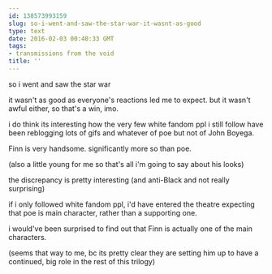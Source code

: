 ```yaml
---
id: 138573993159
slug: so-i-went-and-saw-the-star-war-it-wasnt-as-good
type: text
date: 2016-02-03 00:40:33 GMT
tags:
- transmissions from the void
title: ''
---
```


so i went and saw the star war

it wasn't as good as everyone's reactions led me to expect. but it wasn't awful either, so that's a win, imo.

i do think its interesting how the very few white fandom ppl i still follow have been reblogging lots of gifs and whatever of poe but not of John Boyega.

Finn is very handsome. significantly more so than poe. 

(also a little young for me so that's all i'm going to say about his looks)

the discrepancy is pretty interesting (and anti-Black and not really surprising)

if i only followed white fandom ppl, i'd have entered the theatre expecting that poe is main character, rather than a supporting one.

i would've been surprised to find out that Finn is actually one of the main characters.

(seems that way to me, bc its pretty clear they are setting him up to have a continued, big role in the rest of this trilogy)